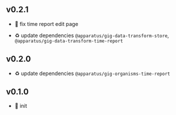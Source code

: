 ## v0.2.1

* 🐞 fix time report edit page

* ♻️ update dependencies `@apparatus/gig-data-transform-store`, `@apparatus/gig-data-transform-time-report`

## v0.2.0

* ♻️ update dependencies `@apparatus/gig-organisms-time-report`

## v0.1.0

* 🐣 init
